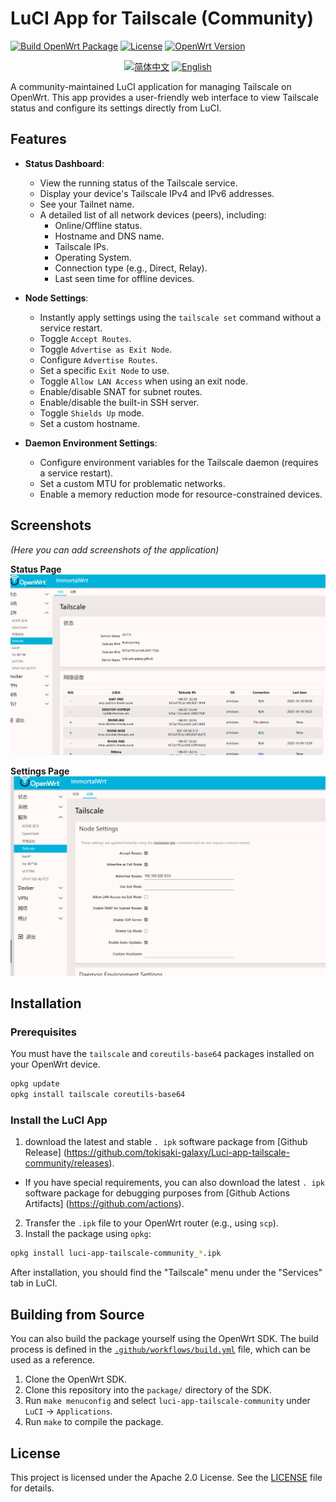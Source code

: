 # LuCI App for Tailscale (Community)

[![Build OpenWrt Package](https://github.com/Tokisaki-Galaxy/luci-app-tailscale-community/actions/workflows/build.yml/badge.svg)](https://github.com/Tokisaki-Galaxy/luci-app-tailscale-community/actions/workflows/build.yml)
[![License](https://img.shields.io/badge/License-Apache_2.0-blue.svg)](https://opensource.org/licenses/Apache-2.0)
[![OpenWrt Version](https://img.shields.io/badge/OpenWrt-24.10.3-orange.svg)](https://openwrt.org/)

<p align="center">
  <a href="README.CN.md"><img src="https://img.shields.io/badge/简体中文-brightgreen.svg" alt="简体中文"></a>
  <a href="README.md"><img src="https://img.shields.io/badge/English-blue.svg" alt="English"></a>
</p>

A community-maintained LuCI application for managing Tailscale on OpenWrt. This app provides a user-friendly web interface to view Tailscale status and configure its settings directly from LuCI.

## Features

- **Status Dashboard**:
  - View the running status of the Tailscale service.
  - Display your device's Tailscale IPv4 and IPv6 addresses.
  - See your Tailnet name.
  - A detailed list of all network devices (peers), including:
    - Online/Offline status.
    - Hostname and DNS name.
    - Tailscale IPs.
    - Operating System.
    - Connection type (e.g., Direct, Relay).
    - Last seen time for offline devices.

- **Node Settings**:
  - Instantly apply settings using the `tailscale set` command without a service restart.
  - Toggle `Accept Routes`.
  - Toggle `Advertise as Exit Node`.
  - Configure `Advertise Routes`.
  - Set a specific `Exit Node` to use.
  - Toggle `Allow LAN Access` when using an exit node.
  - Enable/disable SNAT for subnet routes.
  - Enable/disable the built-in SSH server.
  - Toggle `Shields Up` mode.
  - Set a custom hostname.

- **Daemon Environment Settings**:
  - Configure environment variables for the Tailscale daemon (requires a service restart).
  - Set a custom MTU for problematic networks.
  - Enable a memory reduction mode for resource-constrained devices.

## Screenshots

*(Here you can add screenshots of the application)*

**Status Page**
![Status Page Screenshot](image/status.png)

**Settings Page**
![Settings Page Screenshot](image/setting.png)

## Installation

### Prerequisites

You must have the `tailscale` and `coreutils-base64` packages installed on your OpenWrt device.

```bash
opkg update
opkg install tailscale coreutils-base64
```

### Install the LuCI App

1. download the latest and stable `. ipk` software package from [Github Release] (https://github.com/tokisaki-galaxy/Luci-app-tailscale-community/releases).
 - If you have special requirements, you can also download the latest `. ipk` software package for debugging purposes from [Github Actions Artifacts] (https://github.com/actions).
2.  Transfer the `.ipk` file to your OpenWrt router (e.g., using `scp`).
3.  Install the package using `opkg`:

```bash
opkg install luci-app-tailscale-community_*.ipk
```

After installation, you should find the "Tailscale" menu under the "Services" tab in LuCI.

## Building from Source

You can also build the package yourself using the OpenWrt SDK. The build process is defined in the [`.github/workflows/build.yml`](.github/workflows/build.yml) file, which can be used as a reference.

1.  Clone the OpenWrt SDK.
2.  Clone this repository into the `package/` directory of the SDK.
3.  Run `make menuconfig` and select `luci-app-tailscale-community` under `LuCI` -> `Applications`.
4.  Run `make` to compile the package.

## License

This project is licensed under the Apache 2.0 License. See the [LICENSE](LICENSE) file for details.
